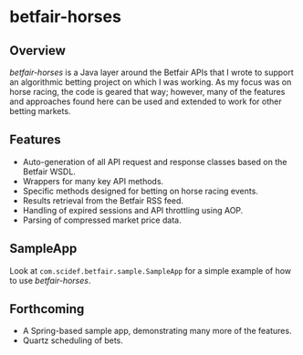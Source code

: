 betfair-horses
==============

Overview
--------

*betfair-horses* is a Java layer around the Betfair APIs that I wrote to support an algorithmic betting project
on which I was working. As my focus was on horse racing, the code is geared that way; however, many of the
features and approaches found here can be used and extended to work for other betting markets.

Features
--------

- Auto-generation of all API request and response classes based on the Betfair WSDL.
- Wrappers for many key API methods.
- Specific methods designed for betting on horse racing events.
- Results retrieval from the Betfair RSS feed.
- Handling of expired sessions and API throttling using AOP.
- Parsing of compressed market price data.

SampleApp
---------

Look at `com.scidef.betfair.sample.SampleApp` for a simple example of how to use *betfair-horses*.

Forthcoming
-----------

- A Spring-based sample app, demonstrating many more of the features.
- Quartz scheduling of bets.